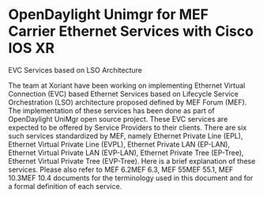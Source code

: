 # OpenDaylight Unimgr for MEF Carrier Ethernet Services with Cisco IOS XR

EVC Services based on LSO Architecture

The team at Xoriant have been working on implementing Ethernet Virtual Connection (EVC) based Ethernet Services based on Lifecycle Service Orchestration (LSO) architecture proposed defined by MEF Forum (MEF). The implementation of these services has been done as part of OpenDaylight UniMgr open source project. These EVC services are expected to be offered by Service Providers to their clients. There are six such services standardized by MEF, namely Ethernet Private Line (EPL), Ethernet Virtual Private Line (EVPL), Ethernet Private LAN (EP-LAN), Ethernet Virtual Private LAN (EVP-LAN), Ethernet Private Tree (EP-Tree), Ethernet Virtual Private Tree (EVP-Tree).
Here is a brief explanation of these services. Please also refer to MEF 6.2MEF 6.3, MEF 55MEF 55.1, MEF 10.3MEF 10.4 documents for the terminology used in this document and for a formal definition of each service. 
